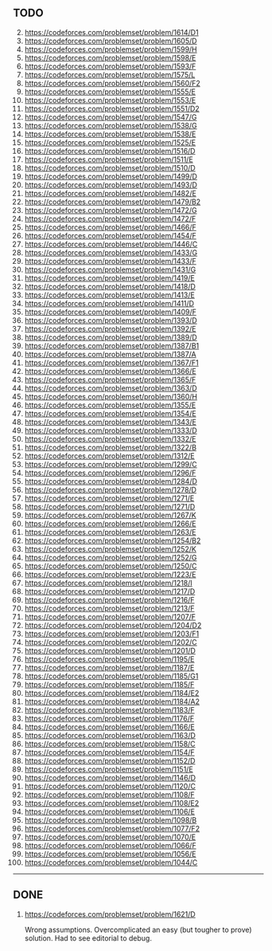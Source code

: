 ## TODO

2) https://codeforces.com/problemset/problem/1614/D1
3) https://codeforces.com/problemset/problem/1605/D
4) https://codeforces.com/problemset/problem/1599/H
5) https://codeforces.com/problemset/problem/1598/E
6) https://codeforces.com/problemset/problem/1593/F
7) https://codeforces.com/problemset/problem/1575/L
8) https://codeforces.com/problemset/problem/1560/F2
9) https://codeforces.com/problemset/problem/1555/E
10) https://codeforces.com/problemset/problem/1553/E
11) https://codeforces.com/problemset/problem/1551/D2
12) https://codeforces.com/problemset/problem/1547/G
13) https://codeforces.com/problemset/problem/1538/G
14) https://codeforces.com/problemset/problem/1538/E
15) https://codeforces.com/problemset/problem/1525/E
16) https://codeforces.com/problemset/problem/1516/D
17) https://codeforces.com/problemset/problem/1511/E
18) https://codeforces.com/problemset/problem/1510/D
19) https://codeforces.com/problemset/problem/1499/D
20) https://codeforces.com/problemset/problem/1493/D
21) https://codeforces.com/problemset/problem/1482/E
22) https://codeforces.com/problemset/problem/1479/B2
23) https://codeforces.com/problemset/problem/1472/G
24) https://codeforces.com/problemset/problem/1472/F
25) https://codeforces.com/problemset/problem/1466/F
26) https://codeforces.com/problemset/problem/1454/F
27) https://codeforces.com/problemset/problem/1446/C
28) https://codeforces.com/problemset/problem/1433/G
29) https://codeforces.com/problemset/problem/1433/F
30) https://codeforces.com/problemset/problem/1431/G
31) https://codeforces.com/problemset/problem/1419/E
32) https://codeforces.com/problemset/problem/1418/D
33) https://codeforces.com/problemset/problem/1413/E
34) https://codeforces.com/problemset/problem/1411/D
35) https://codeforces.com/problemset/problem/1409/F
36) https://codeforces.com/problemset/problem/1393/D
37) https://codeforces.com/problemset/problem/1392/E
38) https://codeforces.com/problemset/problem/1389/D
39) https://codeforces.com/problemset/problem/1387/B1
40) https://codeforces.com/problemset/problem/1387/A
41) https://codeforces.com/problemset/problem/1367/F1
42) https://codeforces.com/problemset/problem/1366/E
43) https://codeforces.com/problemset/problem/1365/F
44) https://codeforces.com/problemset/problem/1363/D
45) https://codeforces.com/problemset/problem/1360/H
46) https://codeforces.com/problemset/problem/1355/E
47) https://codeforces.com/problemset/problem/1354/E
48) https://codeforces.com/problemset/problem/1343/E
49) https://codeforces.com/problemset/problem/1333/D
50) https://codeforces.com/problemset/problem/1332/E
51) https://codeforces.com/problemset/problem/1322/B
52) https://codeforces.com/problemset/problem/1312/E
53) https://codeforces.com/problemset/problem/1299/C
54) https://codeforces.com/problemset/problem/1296/F
55) https://codeforces.com/problemset/problem/1284/D
56) https://codeforces.com/problemset/problem/1278/D
57) https://codeforces.com/problemset/problem/1271/E
58) https://codeforces.com/problemset/problem/1271/D
59) https://codeforces.com/problemset/problem/1267/K
60) https://codeforces.com/problemset/problem/1266/E
61) https://codeforces.com/problemset/problem/1263/E
62) https://codeforces.com/problemset/problem/1254/B2
63) https://codeforces.com/problemset/problem/1252/K
64) https://codeforces.com/problemset/problem/1252/G
65) https://codeforces.com/problemset/problem/1250/C
66) https://codeforces.com/problemset/problem/1223/E
67) https://codeforces.com/problemset/problem/1218/I
68) https://codeforces.com/problemset/problem/1217/D
69) https://codeforces.com/problemset/problem/1216/F
70) https://codeforces.com/problemset/problem/1213/F
71) https://codeforces.com/problemset/problem/1207/F
72) https://codeforces.com/problemset/problem/1204/D2
73) https://codeforces.com/problemset/problem/1203/F1
74) https://codeforces.com/problemset/problem/1202/C
75) https://codeforces.com/problemset/problem/1201/D
76) https://codeforces.com/problemset/problem/1195/E
77) https://codeforces.com/problemset/problem/1187/E
78) https://codeforces.com/problemset/problem/1185/G1
79) https://codeforces.com/problemset/problem/1185/F
80) https://codeforces.com/problemset/problem/1184/E2
81) https://codeforces.com/problemset/problem/1184/A2
82) https://codeforces.com/problemset/problem/1183/F
83) https://codeforces.com/problemset/problem/1176/F
84) https://codeforces.com/problemset/problem/1166/E
85) https://codeforces.com/problemset/problem/1163/D
86) https://codeforces.com/problemset/problem/1158/C
87) https://codeforces.com/problemset/problem/1154/F
88) https://codeforces.com/problemset/problem/1152/D
89) https://codeforces.com/problemset/problem/1151/E
90) https://codeforces.com/problemset/problem/1146/D
91) https://codeforces.com/problemset/problem/1120/C
92) https://codeforces.com/problemset/problem/1108/F
93) https://codeforces.com/problemset/problem/1108/E2
94) https://codeforces.com/problemset/problem/1106/E
95) https://codeforces.com/problemset/problem/1098/B
96) https://codeforces.com/problemset/problem/1077/F2
97) https://codeforces.com/problemset/problem/1070/E
98) https://codeforces.com/problemset/problem/1066/F
99) https://codeforces.com/problemset/problem/1056/E
100) https://codeforces.com/problemset/problem/1044/C


--------------------------------------------------------------------
## DONE

1) https://codeforces.com/problemset/problem/1621/D 

   Wrong assumptions. Overcomplicated an easy (but tougher to prove) solution. Had to see editorial to debug. 
